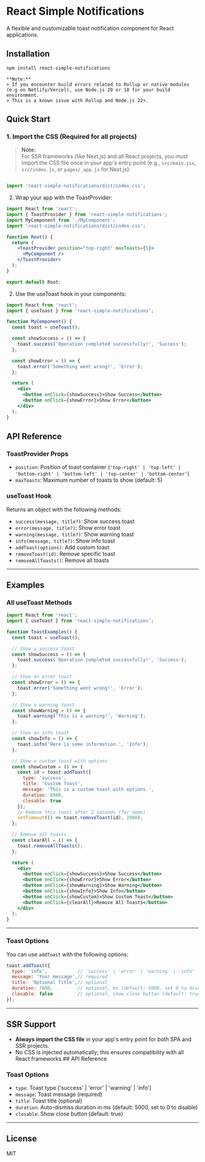 # React Simple Notifications

A flexible and customizable toast notification component for React applications.

## Installation

```bash
npm install react-simple-notifications
```

```
**Note:** 
> If you encounter build errors related to Rollup or native modules (e.g on Netlify/Vercel), use Node.js 20 or 18 for your build environment.  
> This is a known issue with Rollup and Node.js 22+.
```

## Quick Start

### 1. Import the CSS (Required for all projects)

> **Note:**  
> For SSR frameworks (like Next.js) and all React projects, you must import the CSS file once in your app's entry point (e.g., `src/main.jsx`, `src/index.js`, or `pages/_app.js` for Next.js):

```js

import 'react-simple-notifications/dist/index.css';
```

2. Wrap your app with the ToastProvider:

```jsx
import React from 'react';
import { ToastProvider } from 'react-simple-notifications';
import MyComponent from './MyComponent';
import 'react-simple-notifications/dist/index.css';

function Root() {
  return (
    <ToastProvider position="top-right" maxToasts={5}>
      <MyComponent />
    </ToastProvider>
  );
}

export default Root;
```

2. Use the useToast hook in your components:

```jsx
import React from 'react';
import { useToast } from 'react-simple-notifications';

function MyComponent() {
  const toast = useToast();

  const showSuccess = () => {
    toast.success('Operation completed successfully!', 'Success');
  };

  const showError = () => {
    toast.error('Something went wrong!', 'Error');
  };

  return (
    <div>
      <button onClick={showSuccess}>Show Success</button>
      <button onClick={showError}>Show Error</button>
    </div>
  );
}
```

## API Reference

### ToastProvider Props

- `position`: Position of toast container (`'top-right' | 'top-left' | 'bottom-right' | 'bottom-left' | 'top-center' | 'bottom-center'`)
- `maxToasts`: Maximum number of toasts to show (default: 5)

### useToast Hook

Returns an object with the following methods:

- `success(message, title?)`: Show success toast
- `error(message, title?)`: Show error toast  
- `warning(message, title?)`: Show warning toast
- `info(message, title?)`: Show info toast
- `addToast(options)`: Add custom toast
- `removeToast(id)`: Remove specific toast
- `removeAllToasts()`: Remove all toasts

---

## Examples

### All useToast Methods

```jsx
import React from 'react';
import { useToast } from 'react-simple-notifications';

function ToastExamples() {
  const toast = useToast();

  // Show a success toast
  const showSuccess = () => {
    toast.success('Operation completed successfully!', 'Success');
  };

  // Show an error toast
  const showError = () => {
    toast.error('Something went wrong!', 'Error');
  };

  // Show a warning toast
  const showWarning = () => {
    toast.warning('This is a warning!', 'Warning');
  };

  // Show an info toast
  const showInfo = () => {
    toast.info('Here is some information.', 'Info');
  };

  // Show a custom toast with options
  const showCustom = () => {
    const id = toast.addToast({
      type: 'success',
      title: 'Custom Toast',
      message: 'This is a custom toast with options.',
      duration: 8000,
      closable: true
    });
    // Remove this toast after 2 seconds (for demo)
    setTimeout(() => toast.removeToast(id), 2000);
  };

  // Remove all toasts
  const clearAll = () => {
    toast.removeAllToasts();
  };

  return (
    <div>
      <button onClick={showSuccess}>Show Success</button>
      <button onClick={showError}>Show Error</button>
      <button onClick={showWarning}>Show Warning</button>
      <button onClick={showInfo}>Show Info</button>
      <button onClick={showCustom}>Show Custom Toast</button>
      <button onClick={clearAll}>Remove All Toasts</button>
    </div>
  );
}
```

---

### Toast Options

You can use `addToast` with the following options:

```js
toast.addToast({
  type: 'info',           // 'success' | 'error' | 'warning' | 'info'
  message: 'Your message',// required
  title: 'Optional Title',// optional
  duration: 7000,         // optional, ms (default: 5000, set 0 to disable auto-dismiss)
  closable: false         // optional, show close button (default: true)
});
```

---

## SSR Support

- **Always import the CSS file** in your app's entry point for both SPA and SSR projects.
- No CSS is injected automatically; this ensures compatibility with all React frameworks.## API Reference



### Toast Options

- `type`: Toast type ('success' | 'error' | 'warning' | 'info')
- `message`: Toast message (required)
- `title`: Toast title (optional)
- `duration`: Auto-dismiss duration in ms (default: 5000, set to 0 to disable)
- `closable`: Show close button (default: true)

---

## License

MIT
